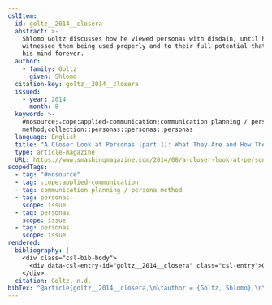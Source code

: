 ```yaml
---
cslItem:
  id: goltz__2014__closera
  abstract: >-
    Shlomo Goltz discusses how he viewed personas with disdain, until he
    witnessed them being used properly and to their full potential that changed
    his mind forever.
  author:
    - family: Goltz
      given: Shlomo
  citation-key: goltz__2014__closera
  issued:
    - year: 2014
      month: 8
  keyword: >-
    #nosource;ₛcope:applied-communication;communication planning / persona
    method;collection::personas::personas::personas
  language: English
  title: "A Closer Look at Personas (part 1): What They Are and How They Work"
  type: article-magazine
  URL: https://www.smashingmagazine.com/2014/08/a-closer-look-at-personas-part-1/
scopedTags:
  - tag: "#nosource"
  - tag: ₛcope:applied-communication
  - tag: communication planning / persona method
  - tag: personas
    scope: issue
  - tag: personas
    scope: issue
  - tag: personas
    scope: issue
rendered:
  bibliography: |-
    <div class="csl-bib-body">
      <div data-csl-entry-id="goltz__2014__closera" class="csl-entry">Goltz, S. n.d.. <i>A Closer Look at Personas (part 1): What They Are and How They Work</i>. https://www.smashingmagazine.com/2014/08/a-closer-look-at-personas-part-1/</div>
    </div>
  citation: Goltz, n.d.
bibTex: "@article{goltz__2014__closera,\n\tauthor = {Goltz, Shlomo},\n\ttitle = {A {Closer} {Look} at {Personas} (part 1): What {They} {Are} and {How} {They} {Work}},\n\thowpublished = {https://www.smashingmagazine.com/2014/08/a-closer-look-at-personas-part-1/},\n}\n\n"
---
```

